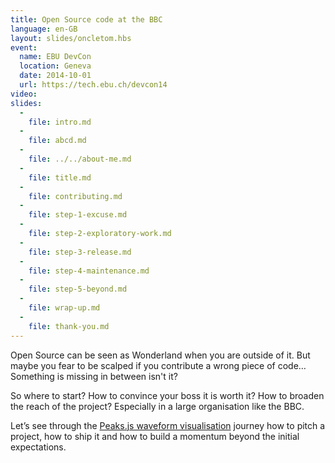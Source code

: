 ```yaml
---
title: Open Source code at the BBC
language: en-GB
layout: slides/oncletom.hbs
event:
  name: EBU DevCon
  location: Geneva
  date: 2014-10-01
  url: https://tech.ebu.ch/devcon14
video:
slides:
  -
    file: intro.md
  -
    file: abcd.md
  -
    file: ../../about-me.md
  -
    file: title.md
  -
    file: contributing.md
  -
    file: step-1-excuse.md
  -
    file: step-2-exploratory-work.md
  -
    file: step-3-release.md
  -
    file: step-4-maintenance.md
  -
    file: step-5-beyond.md
  -
    file: wrap-up.md
  -
    file: thank-you.md
---
```


Open Source can be seen as Wonderland when you are outside of it. But maybe you fear to be scalped if you contribute a wrong piece of code… Something is missing in between isn't it?

So where to start? How to convince your boss it is worth it? How  to broaden the reach of the project? Especially in a large organisation like the BBC.

Let’s see through the [Peaks.js waveform visualisation](http://waveform.prototyping.bbc.co.uk) journey how to pitch a project, how to ship it and how to build a momentum beyond the initial expectations.
